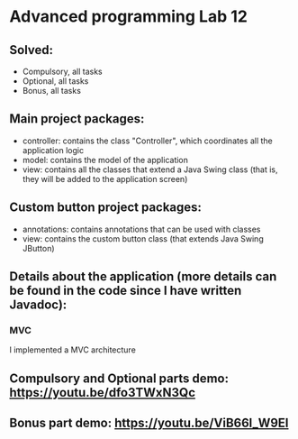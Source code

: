 
# Advanced programming Lab 12

## Solved:

- Compulsory, all tasks
- Optional, all tasks
- Bonus, all tasks

## Main project packages:

- controller: contains the class "Controller", which coordinates all the application logic
- model: contains the model of the application
- view: contains all the classes that extend a Java Swing class (that is, they will be added to the application screen)

## Custom button project packages:

- annotations: contains annotations that can be used with classes
- view: contains the custom button class (that extends Java Swing JButton)

## Details about the application (more details can be found in the code since I have written Javadoc):

### MVC

I implemented a MVC architecture

## Compulsory and Optional parts demo: https://youtu.be/dfo3TWxN3Qc
## Bonus part demo: https://youtu.be/ViB66l_W9EI
